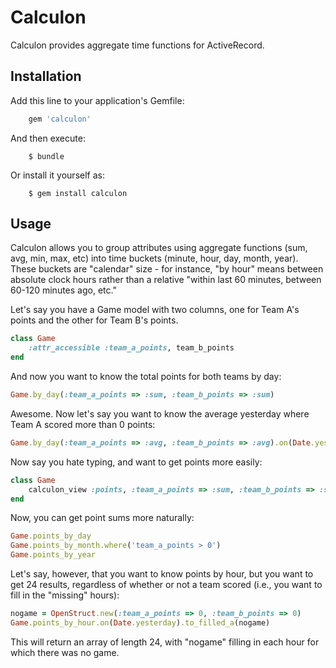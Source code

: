 # Calculon

Calculon provides aggregate time functions for ActiveRecord.

## Installation

Add this line to your application's Gemfile:

```ruby
    gem 'calculon'
```

And then execute:

```
    $ bundle
```

Or install it yourself as:

```
    $ gem install calculon
```

## Usage
Calculon allows you to group attributes using aggregate functions (sum, avg, min, max, etc) into time buckets (minute, hour, day, month, year).  These buckets are "calendar" size - for instance, "by hour" means between absolute clock hours rather than a relative "within last 60 minutes, between 60-120 minutes ago, etc."

Let's say you have a Game model with two columns, one for Team A's points and the other for Team B's points.

```ruby
class Game
    :attr_accessible :team_a_points, team_b_points
end
```

And now you want to know the total points for both teams by day:

```ruby
Game.by_day(:team_a_points => :sum, :team_b_points => :sum)
```

Awesome.  Now let's say you want to know the average yesterday where Team A scored more than 0 points:

```ruby
Game.by_day(:team_a_points => :avg, :team_b_points => :avg).on(Date.yesterday).where('team_a_points > 0')
```

Now say you hate typing, and want to get points more easily:

```ruby
class Game
    calculon_view :points, :team_a_points => :sum, :team_b_points => :sum
end
```

Now, you can get point sums more naturally:

```ruby
Game.points_by_day
Game.points_by_month.where('team_a_points > 0')
Game.points_by_year
```

Let's say, however, that you want to know points by hour, but you want to get 24 results, regardless of whether or not a team scored (i.e., you want to fill in the "missing" hours):

```ruby
nogame = OpenStruct.new(:team_a_points => 0, :team_b_points => 0)
Game.points_by_hour.on(Date.yesterday).to_filled_a(nogame)
```

This will return an array of length 24, with "nogame" filling in each hour for which there was no game.
